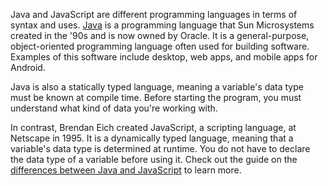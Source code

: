 Java and JavaScript are different programming languages in terms of syntax and uses. [Java](https://roadmap.sh/java) is a programming language that Sun Microsystems created in the '90s and is now owned by Oracle. It is a general-purpose, object-oriented programming language often used for building software. Examples of this software include desktop, web apps, and mobile apps for Android. 

Java is also a statically typed language, meaning a variable's data type must be known at compile time. Before starting the program, you must understand what kind of data you're working with.

In contrast, Brendan Eich created JavaScript, a scripting language, at Netscape in 1995. It is a dynamically typed language, meaning that a variable's data type is determined at runtime. You do not have to declare the data type of a variable before using it. Check out the guide on the [differences between Java and JavaScript](https://roadmap.sh/java/vs-javascript) to learn more. 